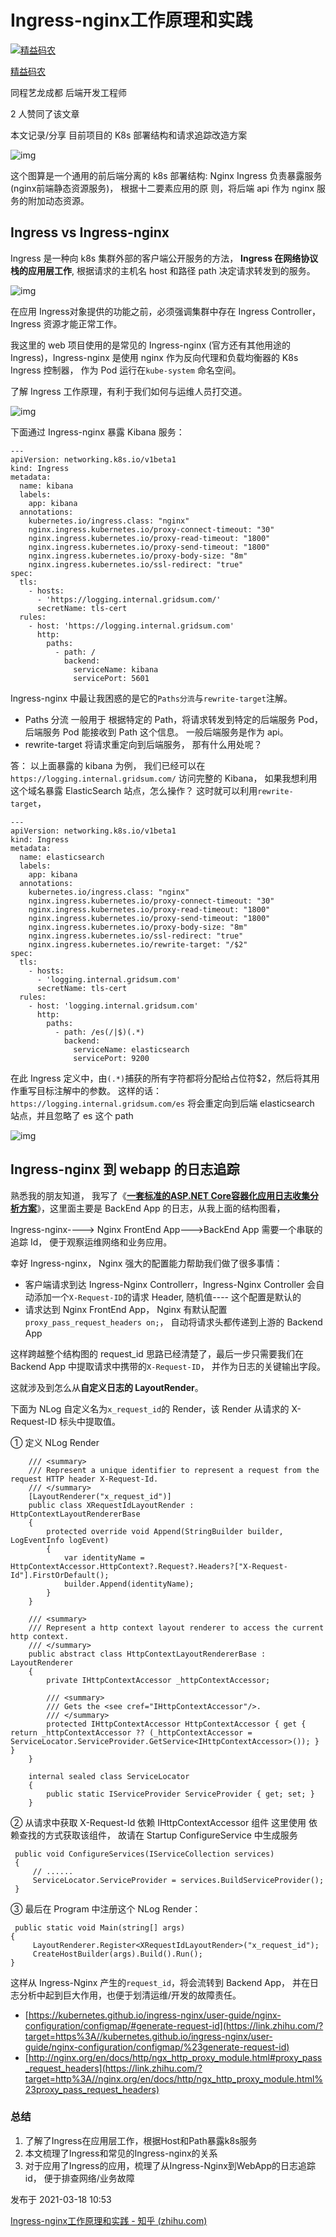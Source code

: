 # Ingress-nginx工作原理和实践

[![精益码农](https://pic3.zhimg.com/v2-7ac85c3b05b69296ab95ccb67253cbc5_xs.jpg?source=172ae18b)](https://www.zhihu.com/people/no1coder)

[精益码农](https://www.zhihu.com/people/no1coder)[](https://www.zhihu.com/question/48510028)

同程艺龙成都 后端开发工程师

2 人赞同了该文章

本文记录/分享 目前项目的 K8s 部署结构和请求追踪改造方案

![img](https://pic4.zhimg.com/80/v2-495d3a805a3805948bea1152f0ad6e9b_1440w.jpg)



这个图算是一个通用的前后端分离的 k8s 部署结构:
Nginx Ingress 负责暴露服务(nginx前端静态资源服务)， 根据十二要素应用的原 则，将后端 api 作为 nginx 服务的附加动态资源。

## **Ingress vs Ingress-nginx**

Ingress 是一种向 k8s 集群外部的客户端公开服务的方法， **Ingress 在网络协议栈的应用层工作**,
根据请求的主机名 host 和路径 path 决定请求转发到的服务。

![img](https://pic2.zhimg.com/80/v2-433ad7fba7ba38345f560ff4ee4a2465_1440w.jpg)



在应用 Ingress对象提供的功能之前，必须强调集群中存在 Ingress Controller， Ingress 资源才能正常工作。

我这里的 web 项目使用的是常见的 Ingress-nginx (官方还有其他用途的 Ingress)，Ingress-nginx 是使用 nginx 作为反向代理和负载均衡器的 K8s Ingress 控制器， 作为 Pod 运行在`kube-system` 命名空间。

了解 Ingress 工作原理，有利于我们如何与运维人员打交道。

![img](https://pic2.zhimg.com/80/v2-d99c13076f5e13881b6e68c7c2efb381_1440w.jpg)

下面通过 Ingress-nginx 暴露 Kibana 服务：

```text
---
apiVersion: networking.k8s.io/v1beta1
kind: Ingress
metadata:
  name: kibana
  labels:
    app: kibana
  annotations:
    kubernetes.io/ingress.class: "nginx"
    nginx.ingress.kubernetes.io/proxy-connect-timeout: "30"
    nginx.ingress.kubernetes.io/proxy-read-timeout: "1800"
    nginx.ingress.kubernetes.io/proxy-send-timeout: "1800"
    nginx.ingress.kubernetes.io/proxy-body-size: "8m"
    nginx.ingress.kubernetes.io/ssl-redirect: "true"
spec:
  tls:
    - hosts:
      - 'https://logging.internal.gridsum.com/'
      secretName: tls-cert
  rules:
    - host: 'https://logging.internal.gridsum.com'
      http:
        paths:
          - path: /
            backend:
              serviceName: kibana
              servicePort: 5601
```

Ingress-nginx 中最让我困惑的是它的`Paths分流`与`rewrite-target`注解。

- Paths 分流 一般用于 根据特定的 Path，将请求转发到特定的后端服务 Pod，后端服务 Pod 能接收到 Path 这个信息。 一般后端服务是作为 api。
- rewrite-target 将请求重定向到后端服务， 那有什么用处呢？

答： 以上面暴露的 kibana 为例， 我们已经可以在`https://logging.internal.gridsum.com/` 访问完整的 Kibana， 如果我想利用这个域名暴露 ElasticSearch 站点，怎么操作？ 这时就可以利用`rewrite-target`，

```text
---
apiVersion: networking.k8s.io/v1beta1
kind: Ingress
metadata:
  name: elasticsearch
  labels:
    app: kibana
  annotations:
    kubernetes.io/ingress.class: "nginx"
    nginx.ingress.kubernetes.io/proxy-connect-timeout: "30"
    nginx.ingress.kubernetes.io/proxy-read-timeout: "1800"
    nginx.ingress.kubernetes.io/proxy-send-timeout: "1800"
    nginx.ingress.kubernetes.io/proxy-body-size: "8m"
    nginx.ingress.kubernetes.io/ssl-redirect: "true"
    nginx.ingress.kubernetes.io/rewrite-target: "/$2"
spec:
  tls:
    - hosts:
      - 'logging.internal.gridsum.com'
      secretName: tls-cert
  rules:
    - host: 'logging.internal.gridsum.com'
      http:
        paths:
          - path: /es(/|$)(.*)
            backend:
              serviceName: elasticsearch
              servicePort: 9200
```

在此 Ingress 定义中，由`(.*)`捕获的所有字符都将分配给占位符$2，然后将其用作重写目标注解中的参数。 这样的话：`https://logging.internal.gridsum.com/es` 将会重定向到后端 elasticsearch 站点，并且忽略了 es 这个 path

![img](https://pic1.zhimg.com/80/v2-15f93393aeb28886c5f93ad5d82f4df0_1440w.jpg)

## **Ingress-nginx 到 webapp 的日志追踪**

熟悉我的朋友知道， 我写了《**[一套标准的ASP.NET Core容器化应用日志收集分析方案](https://link.zhihu.com/?target=https%3A//www.cnblogs.com/JulianHuang/p/14049455.html)**》，这里面主要是 BackEnd App 的日志，从我上面的结构图看，

Ingress-nginx----> Nginx FrontEnd App--->BackEnd App 需要一个串联的追踪 Id， 便于观察运维网络和业务应用。

幸好 Ingress-nginx， Nginx 强大的配置能力帮助我们做了很多事情：

- 客户端请求到达 Ingress-Nginx Controllerr，Ingress-Nginx Controller 会自动添加一个`X-Request-ID`的请求 Header, 随机值---- 这个配置是默认的
- 请求达到 Nginx FrontEnd App， Nginx 有默认配置`proxy_pass_request_headers on;`， 自动将请求头都传递到上游的 Backend App

这样跨越整个结构图的 request_id 思路已经清楚了，最后一步只需要我们在 Backend App 中提取请求中携带的`X-Request-ID`， 并作为日志的关键输出字段。

这就涉及到怎么从**自定义日志的 LayoutRender**。

下面为 NLog 自定义名为`x_request_id`的 Render，该 Render 从请求的 X-Request-ID 标头中提取值。

① 定义 NLog Render

```text
    /// <summary>
    /// Represent a unique identifier to represent a request from the request HTTP header X-Request-Id.
    /// </summary>
    [LayoutRenderer("x_request_id")]
    public class XRequestIdLayoutRender : HttpContextLayoutRendererBase
    {
        protected override void Append(StringBuilder builder, LogEventInfo logEvent)
        {
            var identityName = HttpContextAccessor.HttpContext?.Request?.Headers?["X-Request-Id"].FirstOrDefault();
            builder.Append(identityName);
        }
    }

    /// <summary>
    /// Represent a http context layout renderer to access the current http context.
    /// </summary>
    public abstract class HttpContextLayoutRendererBase : LayoutRenderer
    {
        private IHttpContextAccessor _httpContextAccessor;

        /// <summary>
        /// Gets the <see cref="IHttpContextAccessor"/>.
        /// </summary>
        protected IHttpContextAccessor HttpContextAccessor { get { return _httpContextAccessor ?? (_httpContextAccessor = ServiceLocator.ServiceProvider.GetService<IHttpContextAccessor>()); } }
    }

    internal sealed class ServiceLocator
    {
        public static IServiceProvider ServiceProvider { get; set; }
    }
```

② 从请求中获取 X-Request-Id 依赖 IHttpContextAccessor 组件
这里使用 依赖查找的方式获取该组件， 故请在 Startup ConfigureService 中生成服务

```text
 public void ConfigureServices(IServiceCollection services)
 {
     // ......
     ServiceLocator.ServiceProvider = services.BuildServiceProvider();
 }
```

③ 最后在 Program 中注册这个 NLog Render：

```text
 public static void Main(string[] args)
{
     LayoutRenderer.Register<XRequestIdLayoutRender>("x_request_id");
     CreateHostBuilder(args).Build().Run();
}
```

这样从 Ingress-Nginx 产生的`request_id`，将会流转到 Backend App， 并在日志分析中起到巨大作用，也便于划清运维/开发的故障责任。

- [https://kubernetes.github.io/ingress-nginx/user-guide/nginx-configuration/configmap/#generate-request-id](https://link.zhihu.com/?target=https%3A//kubernetes.github.io/ingress-nginx/user-guide/nginx-configuration/configmap/%23generate-request-id)
- [http://nginx.org/en/docs/http/ngx_http_proxy_module.html#proxy_pass_request_headers](https://link.zhihu.com/?target=http%3A//nginx.org/en/docs/http/ngx_http_proxy_module.html%23proxy_pass_request_headers)

### **总结**

1. 了解了Ingress在应用层工作，根据Host和Path暴露k8s服务
2. 本文梳理了Ingress和常见的Ingress-nginx的关系
3. 对于应用了Ingress的应用，梳理了从Ingress-Nginx到WebApp的日志追踪id， 便于排查网络/业务故障

发布于 2021-03-18 10:53



[Ingress-nginx工作原理和实践 - 知乎 (zhihu.com)](https://zhuanlan.zhihu.com/p/358002081)